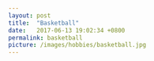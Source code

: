 ```yaml
---
layout: post
title:  "Basketball"
date:   2017-06-13 19:02:34 +0800
permalink: basketball
picture: /images/hobbies/basketball.jpg
---
```


